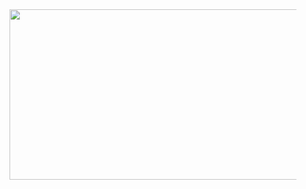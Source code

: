 <a href="https://github.com/devxb/gitanimals">
<img
  src="https://render.gitanimals.org/farms/eden3595"
  width="600"
  height="300"
/>
</a>
